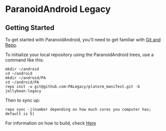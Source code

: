 ParanoidAndroid Legacy
===============


Getting Started
---------------

To get started with ParanoidAndroid, you'll need to get
familiar with [Git and Repo](http://source.android.com/download/using-repo).

To initialize your local repository using the ParanoidAndroid trees, use a command like this:
    
    mkdir ~/android
    cd ~/android		
    mkdir ~/android/PA	
    cd ~/android/PA
    repo init -u git@github.com:PALegacy/platorm_manifest.git -b jellybean-legacy


Then to sync up:

    repo sync -j(number depending on how much cores you computer has; default is 5)

For information on how to build, check [Here](https://github.com/ParanoidAndroid/paranoid)
